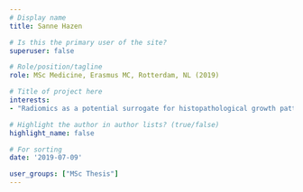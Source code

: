```yaml
---
# Display name
title: Sanne Hazen

# Is this the primary user of the site?
superuser: false

# Role/position/tagline
role: MSc Medicine, Erasmus MC, Rotterdam, NL (2019)

# Title of project here
interests:
- "Radiomics as a potential surrogate for histopathological growth patterns and as a prognostic biomarker in patients with resectable colorectal liver metastases"

# Highlight the author in author lists? (true/false)
highlight_name: false

# For sorting
date: '2019-07-09'

user_groups: ["MSc Thesis"]
---
```

